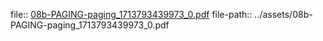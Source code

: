 file:: [08b-PAGING-paging_1713793439973_0.pdf](../assets/08b-PAGING-paging_1713793439973_0.pdf)
file-path:: ../assets/08b-PAGING-paging_1713793439973_0.pdf
